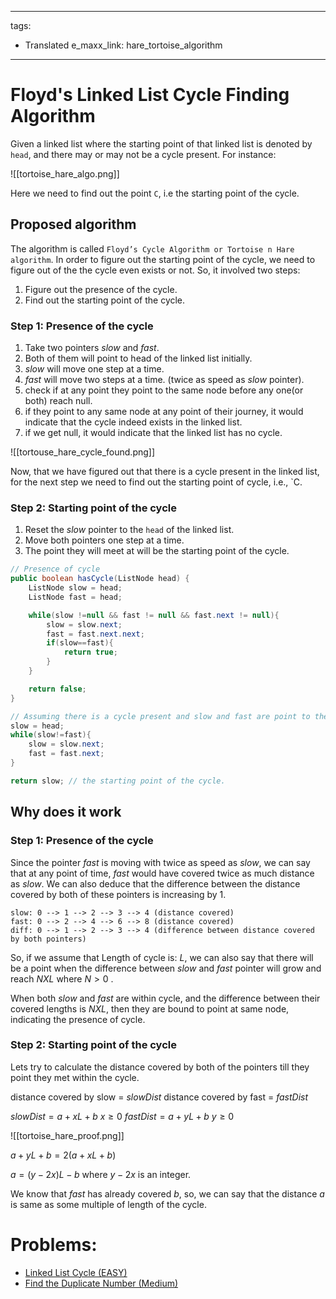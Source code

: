 
---
tags:
  - Translated
e_maxx_link: hare_tortoise_algorithm
---

# Floyd's Linked List Cycle Finding Algorithm

Given a linked list where the starting point of that linked list is denoted by `head`, and there may or may not be a cycle present. For instance:

![[tortoise_hare_algo.png]]

Here we need to find out the point `C`, i.e the starting point of the cycle.

## Proposed algorithm
The algorithm is called `Floyd’s Cycle Algorithm or Tortoise n Hare algorithm`.
In order to figure out the starting point of the cycle, we need to figure out of the the cycle even exists or not.
So, it involved two steps:
1. Figure out the presence of the cycle.
2. Find out the starting point of the cycle.

### Step 1: Presence of the cycle
1. Take two pointers $slow$ and $fast$.
2. Both of them will point to head of the linked list initially.
3. $slow$ will move one step at a time.
4. $fast$ will move two steps at a time. (twice as speed as $slow$ pointer).
5. check if at any point they point to the same node before any one(or both) reach null.
6. if they point to any same node at any point of their journey, it would indicate that the cycle indeed exists in the linked list.
7. if we get null, it would indicate that the linked list has no cycle.

![[tortouse_hare_cycle_found.png]]

Now, that we have figured out that there is a cycle present in the linked list, for the next step we need to find out the starting point of cycle, i.e., `C.
### Step 2: Starting point of the cycle
1. Reset the $slow$ pointer to the `head` of the linked list.
2. Move both pointers one step at a time.
3. The point they will meet at will be the starting point of the cycle.

```java
// Presence of cycle
public boolean hasCycle(ListNode head) {
    ListNode slow = head;
    ListNode fast = head;

    while(slow !=null && fast != null && fast.next != null){
        slow = slow.next;
        fast = fast.next.next;
        if(slow==fast){
            return true;
        }
    }

    return false;
}
```

```java
// Assuming there is a cycle present and slow and fast are point to their meeting point
slow = head;
while(slow!=fast){
	slow = slow.next;
	fast = fast.next;
}

return slow; // the starting point of the cycle.
```

## Why does it work

### Step 1: Presence of the cycle
Since the pointer $fast$ is moving with twice as speed as $slow$, we can say that at any point of time, $fast$ would have covered twice as much distance as $slow$.
We can also deduce that the difference between the distance covered by both of these pointers is increasing by $1$. 
```
slow: 0 --> 1 --> 2 --> 3 --> 4 (distance covered)
fast: 0 --> 2 --> 4 --> 6 --> 8 (distance covered)
diff: 0 --> 1 --> 2 --> 3 --> 4 (difference between distance covered by both pointers)
```

So, if we assume that Length of cycle is: $L$, we can also say that there will be a point when the difference between $slow$ and $fast$ pointer will grow and reach $NXL$ where $N>0$ .

When both $slow$ and $fast$ are within cycle, and the difference between their covered lengths is $NXL$, then they are bound to point at same node, indicating the presence of cycle.

### Step 2: Starting point of the cycle

Lets try to calculate the distance covered by both of the pointers till they point they met within the cycle.

distance covered by slow = $slowDist$
distance covered by fast  = $fastDist$

$slowDist = a + xL + b$            $x\ge0$
$fastDist = a + yL + b$            $y\ge0$

![[tortoise_hare_proof.png]]

$a + yL + b = 2(a + xL + b)$

$a=(y-2x)L-b$   where $y-2x$ is an integer.

We know that $fast$ has already covered $b$, so, we can say that the distance $a$ is same as some multiple of length of the cycle.

# Problems:
- [Linked List Cycle (EASY)](https://leetcode.com/problems/linked-list-cycle/)
- [Find the Duplicate Number (Medium)](https://leetcode.com/problems/find-the-duplicate-number/)

